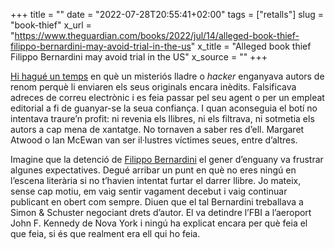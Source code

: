 +++
title = ""
date = "2022-07-28T20:55:41+02:00"
tags = ["retalls"]
slug = "book-thief"
x_url = "https://www.theguardian.com/books/2022/jul/14/alleged-book-thief-filippo-bernardini-may-avoid-trial-in-the-us"
x_title = "Alleged book thief Filippo Bernardini may avoid trial in the US"
x_source = ""
+++


[Hi hagué un temps](https://www.lavanguardia.com/cultura/20201224/6146536/phishing-manuscritos-libros-mail.html) en què un misteriós lladre o *hacker* enganyava autors de renom perquè li enviaren els seus originals encara inèdits. Falsificava adreces de correu electrònic i es feia passar pel seu agent o per un empleat editorial a fi de guanyar-se la seua confiança. I quan aconseguia el botí no intentava traure’n profit: ni revenia els llibres, ni els filtrava, ni sotmetia els autors a cap mena de xantatge. No tornaven a saber res d’ell. Margaret Atwood o Ian McEwan van ser il·lustres víctimes seues, entre d’altres.

Imagine que la detenció de [Filippo Bernardini](https://www.bbc.com/news/entertainment-arts-59893035) el gener d’enguany va frustrar algunes expectatives. Degué arribar un punt en què no eres ningú en l’escena literària si no t’havien intentat furtar el darrer llibre. Jo mateix, sense cap motiu, em vaig sentir vagament decebut i vaig continuar publicant en obert com sempre. Diuen que el tal Bernardini treballava a Simon & Schuster negociant drets d’autor. El va detindre l’FBI a l’aeroport John F. Kennedy de Nova York i ningú ha explicat encara per què feia el que feia, si és que realment era ell qui ho feia.
